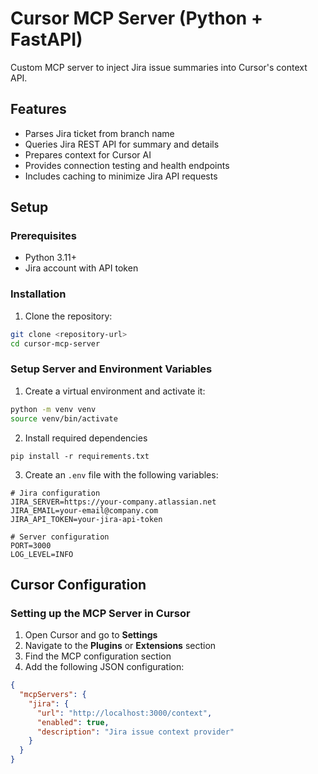 # Cursor MCP Server (Python + FastAPI)

Custom MCP server to inject Jira issue summaries into Cursor's context API.

## Features

- Parses Jira ticket from branch name
- Queries Jira REST API for summary and details
- Prepares context for Cursor AI
- Provides connection testing and health endpoints
- Includes caching to minimize Jira API requests

## Setup

### Prerequisites

- Python 3.11+
- Jira account with API token

### Installation

1. Clone the repository:
```bash
git clone <repository-url>
cd cursor-mcp-server
```

### Setup Server and Environment Variables

1. Create a virtual environment and activate it:
```bash
python -m venv venv
source venv/bin/activate
```

2. Install required dependencies
```
pip install -r requirements.txt
```

3. Create an `.env` file with the following variables:
```
# Jira configuration
JIRA_SERVER=https://your-company.atlassian.net
JIRA_EMAIL=your-email@company.com
JIRA_API_TOKEN=your-jira-api-token

# Server configuration
PORT=3000
LOG_LEVEL=INFO
```

## Cursor Configuration

### Setting up the MCP Server in Cursor

1. Open Cursor and go to **Settings**
2. Navigate to the **Plugins** or **Extensions** section
3. Find the MCP configuration section
4. Add the following JSON configuration:

```json
{
  "mcpServers": {
    "jira": {
      "url": "http://localhost:3000/context",
      "enabled": true,
      "description": "Jira issue context provider"
    }
  }
}
